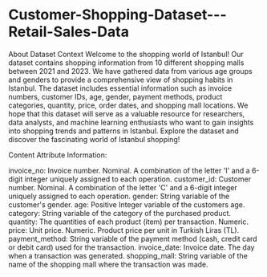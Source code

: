 # Customer-Shopping-Dataset---Retail-Sales-Data

About Dataset
Context
Welcome to the shopping world of Istanbul! Our dataset contains shopping information from 10 different shopping malls between 2021 and 2023. We have gathered data from various age groups and genders to provide a comprehensive view of shopping habits in Istanbul. The dataset includes essential information such as invoice numbers, customer IDs, age, gender, payment methods, product categories, quantity, price, order dates, and shopping mall locations. We hope that this dataset will serve as a valuable resource for researchers, data analysts, and machine learning enthusiasts who want to gain insights into shopping trends and patterns in Istanbul. Explore the dataset and discover the fascinating world of Istanbul shopping!

Content
Attribute Information:

invoice_no: Invoice number. Nominal. A combination of the letter 'I' and a 6-digit integer uniquely assigned to each operation.
customer_id: Customer number. Nominal. A combination of the letter 'C' and a 6-digit integer uniquely assigned to each operation.
gender: String variable of the customer's gender.
age: Positive Integer variable of the customers age.
category: String variable of the category of the purchased product.
quantity: The quantities of each product (item) per transaction. Numeric.
price: Unit price. Numeric. Product price per unit in Turkish Liras (TL).
payment_method: String variable of the payment method (cash, credit card or debit card) used for the transaction.
invoice_date: Invoice date. The day when a transaction was generated.
shopping_mall: String variable of the name of the shopping mall where the transaction was made.
